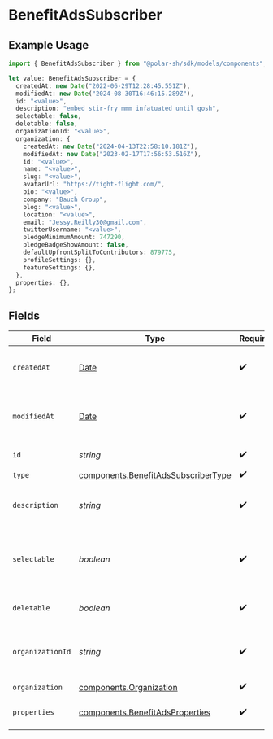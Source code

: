 # BenefitAdsSubscriber

## Example Usage

```typescript
import { BenefitAdsSubscriber } from "@polar-sh/sdk/models/components";

let value: BenefitAdsSubscriber = {
  createdAt: new Date("2022-06-29T12:28:45.551Z"),
  modifiedAt: new Date("2024-08-30T16:46:15.289Z"),
  id: "<value>",
  description: "embed stir-fry mmm infatuated until gosh",
  selectable: false,
  deletable: false,
  organizationId: "<value>",
  organization: {
    createdAt: new Date("2024-04-13T22:58:10.181Z"),
    modifiedAt: new Date("2023-02-17T17:56:53.516Z"),
    id: "<value>",
    name: "<value>",
    slug: "<value>",
    avatarUrl: "https://tight-flight.com/",
    bio: "<value>",
    company: "Bauch Group",
    blog: "<value>",
    location: "<value>",
    email: "Jessy.Reilly30@gmail.com",
    twitterUsername: "<value>",
    pledgeMinimumAmount: 747290,
    pledgeBadgeShowAmount: false,
    defaultUpfrontSplitToContributors: 879775,
    profileSettings: {},
    featureSettings: {},
  },
  properties: {},
};
```

## Fields

| Field                                                                                         | Type                                                                                          | Required                                                                                      | Description                                                                                   |
| --------------------------------------------------------------------------------------------- | --------------------------------------------------------------------------------------------- | --------------------------------------------------------------------------------------------- | --------------------------------------------------------------------------------------------- |
| `createdAt`                                                                                   | [Date](https://developer.mozilla.org/en-US/docs/Web/JavaScript/Reference/Global_Objects/Date) | :heavy_check_mark:                                                                            | Creation timestamp of the object.                                                             |
| `modifiedAt`                                                                                  | [Date](https://developer.mozilla.org/en-US/docs/Web/JavaScript/Reference/Global_Objects/Date) | :heavy_check_mark:                                                                            | Last modification timestamp of the object.                                                    |
| `id`                                                                                          | *string*                                                                                      | :heavy_check_mark:                                                                            | The ID of the benefit.                                                                        |
| `type`                                                                                        | [components.BenefitAdsSubscriberType](../../models/components/benefitadssubscribertype.md)    | :heavy_check_mark:                                                                            | N/A                                                                                           |
| `description`                                                                                 | *string*                                                                                      | :heavy_check_mark:                                                                            | The description of the benefit.                                                               |
| `selectable`                                                                                  | *boolean*                                                                                     | :heavy_check_mark:                                                                            | Whether the benefit is selectable when creating a product.                                    |
| `deletable`                                                                                   | *boolean*                                                                                     | :heavy_check_mark:                                                                            | Whether the benefit is deletable.                                                             |
| `organizationId`                                                                              | *string*                                                                                      | :heavy_check_mark:                                                                            | The ID of the organization owning the benefit.                                                |
| `organization`                                                                                | [components.Organization](../../models/components/organization.md)                            | :heavy_check_mark:                                                                            | N/A                                                                                           |
| `properties`                                                                                  | [components.BenefitAdsProperties](../../models/components/benefitadsproperties.md)            | :heavy_check_mark:                                                                            | Properties for a benefit of type `ads`.                                                       |